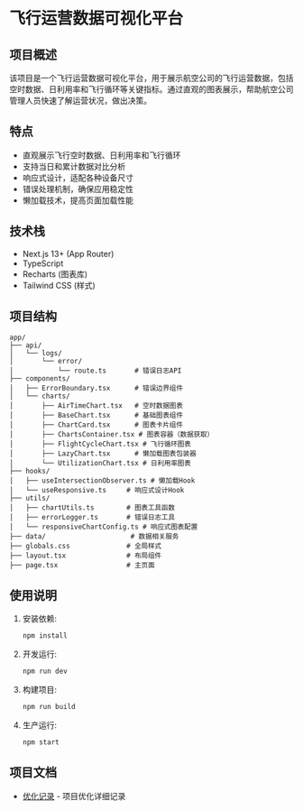# 飞行运营数据可视化平台

## 项目概述
该项目是一个飞行运营数据可视化平台，用于展示航空公司的飞行运营数据，包括空时数据、日利用率和飞行循环等关键指标。通过直观的图表展示，帮助航空公司管理人员快速了解运营状况，做出决策。

## 特点
- 直观展示飞行空时数据、日利用率和飞行循环
- 支持当日和累计数据对比分析
- 响应式设计，适配各种设备尺寸
- 错误处理机制，确保应用稳定性
- 懒加载技术，提高页面加载性能

## 技术栈
- Next.js 13+ (App Router)
- TypeScript
- Recharts (图表库)
- Tailwind CSS (样式)

## 项目结构

```
app/
├── api/
│   └── logs/
│       └── error/
│           └── route.ts       # 错误日志API
├── components/
│   ├── ErrorBoundary.tsx      # 错误边界组件
│   └── charts/
│       ├── AirTimeChart.tsx   # 空时数据图表
│       ├── BaseChart.tsx      # 基础图表组件
│       ├── ChartCard.tsx      # 图表卡片组件
│       ├── ChartsContainer.tsx # 图表容器（数据获取）
│       ├── FlightCycleChart.tsx # 飞行循环图表
│       ├── LazyChart.tsx      # 懒加载图表包装器
│       └── UtilizationChart.tsx # 日利用率图表
├── hooks/
│   ├── useIntersectionObserver.ts # 懒加载Hook
│   └── useResponsive.ts     # 响应式设计Hook
├── utils/
│   ├── chartUtils.ts        # 图表工具函数
│   ├── errorLogger.ts       # 错误日志工具
│   └── responsiveChartConfig.ts # 响应式图表配置
├── data/                     # 数据相关服务
├── globals.css              # 全局样式
├── layout.tsx               # 布局组件
├── page.tsx                 # 主页面
```

## 使用说明
1. 安装依赖: 
   ```bash
   npm install
   ```

2. 开发运行: 
   ```bash
   npm run dev
   ```

3. 构建项目: 
   ```bash
   npm run build
   ```

4. 生产运行: 
   ```bash
   npm start
   ```

## 项目文档
- [优化记录](./OPTIMIZATION.md) - 项目优化详细记录 